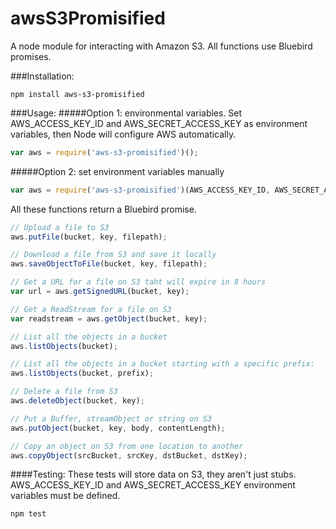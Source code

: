 awsS3Promisified
================

A node module for interacting with Amazon S3. All functions use Bluebird promises.

###Installation:
```
npm install aws-s3-promisified
```

###Usage:
#####Option 1: environmental variables.
Set AWS_ACCESS_KEY_ID and AWS_SECRET_ACCESS_KEY as environment variables, then Node will configure AWS automatically.
```js
var aws = require('aws-s3-promisified')();
```
#####Option 2: set environment variables manually
```js
var aws = require('aws-s3-promisified')(AWS_ACCESS_KEY_ID, AWS_SECRET_ACCESS_KEY);
```

All these functions return a Bluebird promise.
```js
// Upload a file to S3
aws.putFile(bucket, key, filepath);

// Download a file from S3 and save it locally
aws.saveObjectToFile(bucket, key, filepath);

// Get a URL for a file on S3 taht will expire in 8 hours
var url = aws.getSignedURL(bucket, key);

// Get a ReadStream for a file on S3
var readstream = aws.getObject(bucket, key);

// List all the objects in a bucket
aws.listObjects(bucket);

// List all the objects in a bucket starting with a specific prefix:
aws.listObjects(bucket, prefix);

// Delete a file from S3
aws.deleteObject(bucket, key);

// Put a Buffer, streamObject or string on S3
aws.putObject(bucket, key, body, contentLength);

// Copy an object on S3 from one location to another
aws.copyObject(srcBucket, srcKey, dstBucket, dstKey);
```

####Testing:
These tests will store data on S3, they aren't just stubs. AWS_ACCESS_KEY_ID and AWS_SECRET_ACCESS_KEY environment variables must be defined.
```
npm test
```
